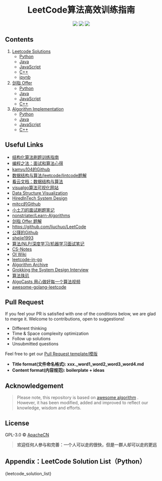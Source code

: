 <h1 align="center">LeetCode算法高效训练指南</h1>

<div align="center">
    <img src="https://img.shields.io/badge/%3E-awesome-red.svg"> 
    <img src="https://img.shields.io/badge/%3E-leetcode-red.svg"> 
    <img src="https://img.shields.io/badge/%3E-algorithm-red.svg">      
</div>

## Contents
1. [Leetcode Solutions](https://github.com/apachecn/awesome-leetcode/tree/master/docs/Leetcode_Solutions)
    - [Python](https://github.com/apachecn/awesome-leetcode/tree/master/docs/Leetcode_Solutions/Python)
    - [Java](https://github.com/apachecn/awesome-leetcode/tree/master/docs/Leetcode_Solutions/Java)
    - [JavaScript](https://github.com/apachecn/awesome-algorithm/tree/master/docs/Leetcode_Solutions/JavaScript)
    - [C++](https://github.com/apachecn/awesome-leetcode/tree/master/docs/Leetcode_Solutions/C++)
    - [ipynb](https://github.com/apachecn/awesome-leetcode/tree/master/docs/Leetcode_Solutions/ipynb)
2. [剑指 Offer](https://github.com/apachecn/awesome-algorithm/tree/master/docs/%E5%89%91%E6%8C%87offer)
    - [Python](https://github.com/apachecn/awesome-algorithm/tree/master/docs/剑指offer/Python)
    - [Java](https://github.com/apachecn/awesome-algorithm/tree/master/docs/剑指offer/Java)
    - [JavaScript](https://github.com/apachecn/awesome-algorithm/tree/master/docs/剑指offer/JavaScript)
    - [C++](https://github.com/apachecn/awesome-algorithm/tree/master/docs/剑指offer/C++)
2. [Algorithm Implementation](https://github.com/apachecn/awesome-leetcode/tree/master/docs/Algorithm_Implementation)
    - [Python](https://github.com/apachecn/awesome-leetcode/tree/master/docs/Algorithm_Implementation/Python)
    - [Java](https://github.com/apachecn/awesome-leetcode/tree/master/docs/Algorithm_Implementation/Java)
    - [JavaScript](https://github.com/apachecn/awesome-leetcode/tree/master/docs/Algorithm_Implementation/JavaScript)
    - [C++](https://github.com/apachecn/awesome-leetcode/tree/master/docs/Algorithm_Implementation/C++)
    
    
## Useful Links
- [结构化算法刷题训练指南](https://xiaozhuanlan.com/Lisanaaa)
- [编程之法：面试和算法心得](https://wizardforcel.gitbooks.io/the-art-of-programming-by-july/content/index.html)
- [kamyu104的Github](https://github.com/kamyu104/LeetCode-Solutions)
- [数据结构与算法/leetcode/lintcode题解](https://algorithm.yuanbin.me/zh-hans/)
- [看云文档：数据结构与算法](https://www.kancloud.cn/kancloud/data-structure-and-algorithm-notes/73048)
- [visualgo算法可视化网站](https://visualgo.net/en)
- [Data Structure Visualization](https://www.cs.usfca.edu/~galles/visualization/Algorithms.html)
- [HiredInTech System Design](https://www.hiredintech.com/)
- [mitcc的Github](https://github.com/mitcc/AlgoSolutions)
- [小土刀的面试刷题笔记](http://wdxtub.com/interview/14520594642530.html)
- [nonstriater/Learn-Algorithms](https://github.com/nonstriater/Learn-Algorithms)
- [剑指 Offer 题解](https://github.com/gatieme/CodingInterviews)
- https://github.com/liuchuo/LeetCode
- [公瑾的Github](https://github.com/yuzhoujr/leetcode)
- [shejie1993](https://shenjie1993.gitbooks.io/leetcode-python/content/096%20Unique%20Binary%20Search%20Trees.html)
- [算法/NLP/深度学习/机器学习面试笔记](https://github.com/imhuay/Interview_Notes-Chinese)
- [CS-Notes](https://github.com/CyC2018/CS-Notes)
- [OI Wiki](https://oi-wiki.org)
- [leetcode-in-go](https://github.com/aQuaYi/LeetCode-in-Go#leetcode-%E7%9A%84-go-%E8%A7%A3%E7%AD%94)
- [Algorithm Archive](https://github.com/algorithm-archivists/algorithm-archive)
- [Grokking the System Design Interview](https://www.educative.io/collection/5668639101419520/5649050225344512)
- [算法珠玑](https://soulmachine.gitbooks.io/algorithm-essentials/java/)
- [AlgoCasts 用心做好每一个算法视频](https://algocasts.io)
- [awesome-golang-leetcode](https://github.com/kylesliu/awesome-golang-leetcode)


## Pull Request

If you feel your PR is satisfied with one of the conditions below, we are glad to merge it. Welcome to contributions, open to suggestions!

- Different thinking
- Time & Space complexity optimization
- Follow up solutions
- Unsubmitted questions

Feel free to get our [Pull Request template/模版](https://github.com/apachecn/awesome-leetcode/blob/master/PULL_REQUEST_TEMPLATE.md)

- **Title format(文件命名格式): xxx._word1_word2_word3_word4.md**
- **Content format(内容规范): boilerplate + ideas**


## Acknowledgement

> Please note, this repository is based on [awesome algorithm](https://github.com/apachecn/awesome-algorithm) . However, it has been modified, added and improved to reflect our knowledge, wisdom and efforts.


## License

GPL-3.0 © [ApacheCN](https://github.com/apachecn)

> **欢迎任何人参与和完善：一个人可以走的很快，但是一群人却可以走的更远**


## Appendix：LeetCode Solution List（Python）

{leetcode_solution_list}
